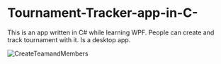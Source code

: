 # Tournament-Tracker-app-in-C-
This is an app written in C# while learning WPF.  People can create and track tournament with it. Is a desktop app.

![CreateTeamandMembers](https://user-images.githubusercontent.com/54944066/86748674-53d58500-c045-11ea-9603-3ee538974dc7.gif)

